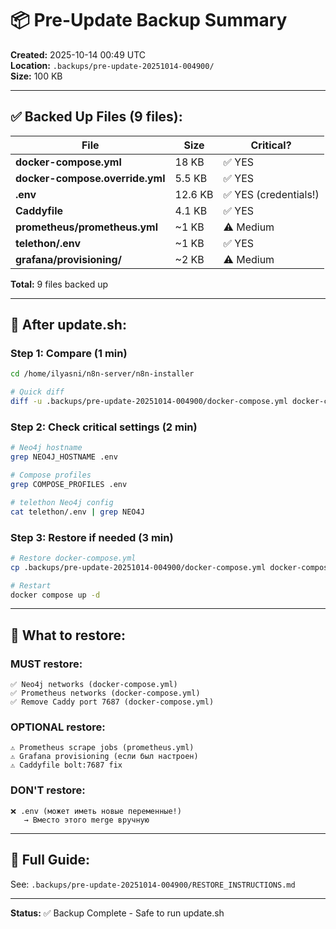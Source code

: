 # 📦 Pre-Update Backup Summary

**Created:** 2025-10-14 00:49 UTC  
**Location:** `.backups/pre-update-20251014-004900/`  
**Size:** 100 KB

---

## ✅ Backed Up Files (9 files):

| File | Size | Critical? |
|------|------|-----------|
| **docker-compose.yml** | 18 KB | ✅ YES |
| **docker-compose.override.yml** | 5.5 KB | ✅ YES |
| **.env** | 12.6 KB | ✅ YES (credentials!) |
| **Caddyfile** | 4.1 KB | ✅ YES |
| **prometheus/prometheus.yml** | ~1 KB | ⚠️ Medium |
| **telethon/.env** | ~1 KB | ✅ YES |
| **grafana/provisioning/** | ~2 KB | ⚠️ Medium |

**Total:** 9 files backed up

---

## 🎯 **After update.sh:**

### **Step 1: Compare (1 min)**

```bash
cd /home/ilyasni/n8n-server/n8n-installer

# Quick diff
diff -u .backups/pre-update-20251014-004900/docker-compose.yml docker-compose.yml | head -50
```

### **Step 2: Check critical settings (2 min)**

```bash
# Neo4j hostname
grep NEO4J_HOSTNAME .env

# Compose profiles  
grep COMPOSE_PROFILES .env

# telethon Neo4j config
cat telethon/.env | grep NEO4J
```

### **Step 3: Restore if needed (3 min)**

```bash
# Restore docker-compose.yml
cp .backups/pre-update-20251014-004900/docker-compose.yml docker-compose.yml

# Restart
docker compose up -d
```

---

## 📝 **What to restore:**

### **MUST restore:**
```
✅ Neo4j networks (docker-compose.yml)
✅ Prometheus networks (docker-compose.yml)
✅ Remove Caddy port 7687 (docker-compose.yml)
```

### **OPTIONAL restore:**
```
⚠️ Prometheus scrape jobs (prometheus.yml)
⚠️ Grafana provisioning (если был настроен)
⚠️ Caddyfile bolt:7687 fix
```

### **DON'T restore:**
```
❌ .env (может иметь новые переменные!)
   → Вместо этого merge вручную
```

---

## 🔗 **Full Guide:**

See: `.backups/pre-update-20251014-004900/RESTORE_INSTRUCTIONS.md`

---

**Status:** ✅ Backup Complete - Safe to run update.sh
